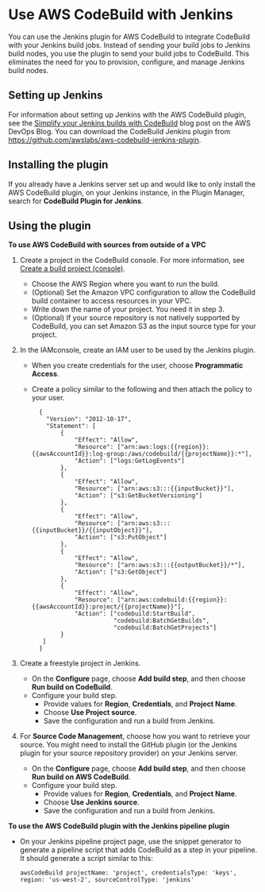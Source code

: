 # Use AWS CodeBuild with Jenkins<a name="jenkins-plugin"></a>

You can use the Jenkins plugin for AWS CodeBuild to integrate CodeBuild with your Jenkins build jobs\. Instead of sending your build jobs to Jenkins build nodes, you use the plugin to send your build jobs to CodeBuild\. This eliminates the need for you to provision, configure, and manage Jenkins build nodes\.

## Setting up Jenkins<a name="setup-jenkins"></a>

For information about setting up Jenkins with the AWS CodeBuild plugin, see the [ Simplify your Jenkins builds with CodeBuild](https://aws.amazon.com/blogs/devops/simplify-your-jenkins-builds-with-aws-codebuild/) blog post on the AWS DevOps Blog\. You can download the CodeBuild Jenkins plugin from [ https://github\.com/awslabs/aws\-codebuild\-jenkins\-plugin](https://github.com/awslabs/aws-codebuild-jenkins-plugin)\.

## Installing the plugin<a name="plugin-installation"></a>

If you already have a Jenkins server set up and would like to only install the AWS CodeBuild plugin, on your Jenkins instance, in the Plugin Manager, search for **CodeBuild Plugin for Jenkins**\.

## Using the plugin<a name="plugin-usage"></a><a name="source-available-outside-of-your-vpc"></a>

**To use AWS CodeBuild with sources from outside of a VPC**

1. Create a project in the CodeBuild console\. For more information, see [Create a build project \(console\)](create-project.md#create-project-console)\. 
   + Choose the AWS Region where you want to run the build\.
   + \(Optional\) Set the Amazon VPC configuration to allow the CodeBuild build container to access resources in your VPC\.
   + Write down the name of your project\. You need it in step 3\.
   + \(Optional\) If your source repository is not natively supported by CodeBuild, you can set Amazon S3 as the input source type for your project\.

1. In the IAMconsole, create an IAM user to be used by the Jenkins plugin\. 
   + When you create credentials for the user, choose **Programmatic Access**\.
   + Create a policy similar to the following and then attach the policy to your user\.

     ```
       {
         "Version": "2012-10-17",
         "Statement": [
             {
                 "Effect": "Allow",
                 "Resource": ["arn:aws:logs:{{region}}:{{awsAccountId}}:log-group:/aws/codebuild/{{projectName}}:*"],
                 "Action": ["logs:GetLogEvents"]
             },
             {
                 "Effect": "Allow",
                 "Resource": ["arn:aws:s3:::{{inputBucket}}"],
                 "Action": ["s3:GetBucketVersioning"]
             },
             {
                 "Effect": "Allow",
                 "Resource": ["arn:aws:s3:::{{inputBucket}}/{{inputObject}}"],
                 "Action": ["s3:PutObject"]
             },
             {
                 "Effect": "Allow",
                 "Resource": ["arn:aws:s3:::{{outputBucket}}/*"],
                 "Action": ["s3:GetObject"]
             },
             {
                 "Effect": "Allow",
                 "Resource": ["arn:aws:codebuild:{{region}}:{{awsAccountId}}:project/{{projectName}}"],
                 "Action": ["codebuild:StartBuild",
                            "codebuild:BatchGetBuilds",
                            "codebuild:BatchGetProjects"]
             }
     	]
       }
     ```

1. Create a freestyle project in Jenkins\.
   + On the **Configure** page, choose **Add build step**, and then choose **Run build on CodeBuild**\.
   + Configure your build step\.
     + Provide values for **Region**, **Credentials**, and **Project Name**\.
     + Choose **Use Project source**\.
     + Save the configuration and run a build from Jenkins\.

1. For **Source Code Management**, choose how you want to retrieve your source\. You might need to install the GitHub plugin \(or the Jenkins plugin for your source repository provider\) on your Jenkins server\.
   + On the **Configure** page, choose **Add build step**, and then choose **Run build on AWS CodeBuild**\.
   + Configure your build step\.
     + Provide values for **Region**, **Credentials**, and **Project Name**\.
     + Choose **Use Jenkins source**\.
     + Save the configuration and run a build from Jenkins\.<a name="jenkins-pipeline-plugin"></a>

**To use the AWS CodeBuild plugin with the Jenkins pipeline plugin**
+ On your Jenkins pipeline project page, use the snippet generator to generate a pipeline script that adds CodeBuild as a step in your pipeline\. It should generate a script similar to this:

  ```
  awsCodeBuild projectName: 'project', credentialsType: 'keys', region: 'us-west-2', sourceControlType: 'jenkins'
  ```